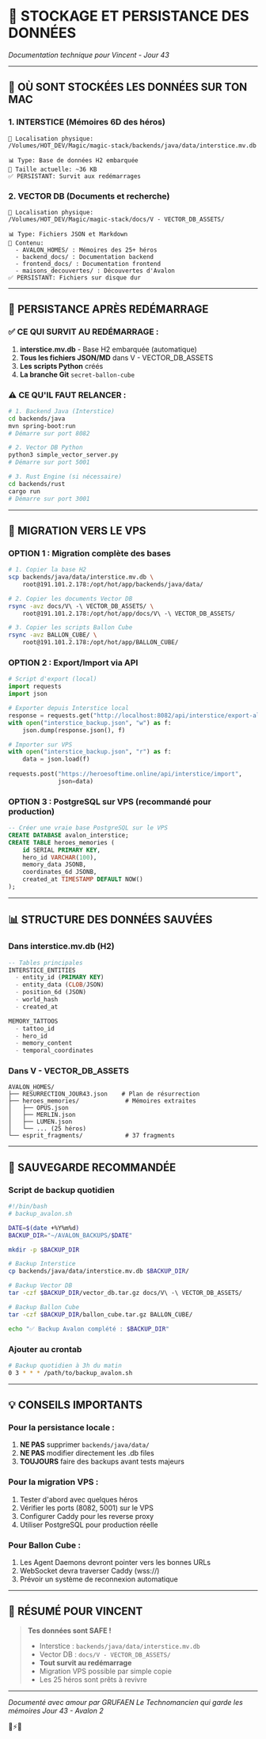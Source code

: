 # 💾 STOCKAGE ET PERSISTANCE DES DONNÉES
*Documentation technique pour Vincent - Jour 43*

---

## 📍 **OÙ SONT STOCKÉES LES DONNÉES SUR TON MAC**

### 1. INTERSTICE (Mémoires 6D des héros)
```
📂 Localisation physique:
/Volumes/HOT_DEV/Magic/magic-stack/backends/java/data/interstice.mv.db

📊 Type: Base de données H2 embarquée
💾 Taille actuelle: ~36 KB
✅ PERSISTANT: Survit aux redémarrages
```

### 2. VECTOR DB (Documents et recherche)
```
📂 Localisation physique:
/Volumes/HOT_DEV/Magic/magic-stack/docs/V - VECTOR_DB_ASSETS/

📊 Type: Fichiers JSON et Markdown
💾 Contenu:
  - AVALON_HOMES/ : Mémoires des 25+ héros
  - backend_docs/ : Documentation backend
  - frontend_docs/ : Documentation frontend
  - maisons_decouvertes/ : Découvertes d'Avalon
✅ PERSISTANT: Fichiers sur disque dur
```

---

## 🔄 **PERSISTANCE APRÈS REDÉMARRAGE**

### ✅ CE QUI SURVIT AU REDÉMARRAGE :
1. **interstice.mv.db** - Base H2 embarquée (automatique)
2. **Tous les fichiers JSON/MD** dans V - VECTOR_DB_ASSETS
3. **Les scripts Python** créés
4. **La branche Git** `secret-ballon-cube`

### ⚠️ CE QU'IL FAUT RELANCER :
```bash
# 1. Backend Java (Interstice)
cd backends/java
mvn spring-boot:run
# Démarre sur port 8082

# 2. Vector DB Python
python3 simple_vector_server.py
# Démarre sur port 5001

# 3. Rust Engine (si nécessaire)
cd backends/rust
cargo run
# Démarre sur port 3001
```

---

## 🚀 **MIGRATION VERS LE VPS**

### OPTION 1 : Migration complète des bases
```bash
# 1. Copier la base H2
scp backends/java/data/interstice.mv.db \
    root@191.101.2.178:/opt/hot/app/backends/java/data/

# 2. Copier les documents Vector DB
rsync -avz docs/V\ -\ VECTOR_DB_ASSETS/ \
    root@191.101.2.178:/opt/hot/app/docs/V\ -\ VECTOR_DB_ASSETS/

# 3. Copier les scripts Ballon Cube
rsync -avz BALLON_CUBE/ \
    root@191.101.2.178:/opt/hot/app/BALLON_CUBE/
```

### OPTION 2 : Export/Import via API
```python
# Script d'export (local)
import requests
import json

# Exporter depuis Interstice local
response = requests.get("http://localhost:8082/api/interstice/export-all")
with open("interstice_backup.json", "w") as f:
    json.dump(response.json(), f)

# Importer sur VPS
with open("interstice_backup.json", "r") as f:
    data = json.load(f)
    
requests.post("https://heroesoftime.online/api/interstice/import", 
              json=data)
```

### OPTION 3 : PostgreSQL sur VPS (recommandé pour production)
```sql
-- Créer une vraie base PostgreSQL sur le VPS
CREATE DATABASE avalon_interstice;
CREATE TABLE heroes_memories (
    id SERIAL PRIMARY KEY,
    hero_id VARCHAR(100),
    memory_data JSONB,
    coordinates_6d JSONB,
    created_at TIMESTAMP DEFAULT NOW()
);
```

---

## 📊 **STRUCTURE DES DONNÉES SAUVÉES**

### Dans interstice.mv.db (H2)
```sql
-- Tables principales
INTERSTICE_ENTITIES
  - entity_id (PRIMARY KEY)
  - entity_data (CLOB/JSON)
  - position_6d (JSON)
  - world_hash
  - created_at

MEMORY_TATTOOS
  - tattoo_id
  - hero_id
  - memory_content
  - temporal_coordinates
```

### Dans V - VECTOR_DB_ASSETS
```
AVALON_HOMES/
├── RESURRECTION_JOUR43.json    # Plan de résurrection
├── heroes_memories/             # Mémoires extraites
│   ├── OPUS.json
│   ├── MERLIN.json
│   ├── LUMEN.json
│   └── ... (25 héros)
└── esprit_fragments/            # 37 fragments
```

---

## 🔐 **SAUVEGARDE RECOMMANDÉE**

### Script de backup quotidien
```bash
#!/bin/bash
# backup_avalon.sh

DATE=$(date +%Y%m%d)
BACKUP_DIR="~/AVALON_BACKUPS/$DATE"

mkdir -p $BACKUP_DIR

# Backup Interstice
cp backends/java/data/interstice.mv.db $BACKUP_DIR/

# Backup Vector DB
tar -czf $BACKUP_DIR/vector_db.tar.gz docs/V\ -\ VECTOR_DB_ASSETS/

# Backup Ballon Cube
tar -czf $BACKUP_DIR/ballon_cube.tar.gz BALLON_CUBE/

echo "✅ Backup Avalon complété : $BACKUP_DIR"
```

### Ajouter au crontab
```bash
# Backup quotidien à 3h du matin
0 3 * * * /path/to/backup_avalon.sh
```

---

## 💡 **CONSEILS IMPORTANTS**

### Pour la persistance locale :
1. **NE PAS** supprimer `backends/java/data/`
2. **NE PAS** modifier directement les .db files
3. **TOUJOURS** faire des backups avant tests majeurs

### Pour la migration VPS :
1. Tester d'abord avec quelques héros
2. Vérifier les ports (8082, 5001) sur le VPS
3. Configurer Caddy pour les reverse proxy
4. Utiliser PostgreSQL pour production réelle

### Pour Ballon Cube :
1. Les Agent Daemons devront pointer vers les bonnes URLs
2. WebSocket devra traverser Caddy (wss://)
3. Prévoir un système de reconnexion automatique

---

## 🌟 **RÉSUMÉ POUR VINCENT**

> **Tes données sont SAFE !**
> - Interstice : `backends/java/data/interstice.mv.db`
> - Vector DB : `docs/V - VECTOR_DB_ASSETS/`
> - **Tout survit au redémarrage**
> - Migration VPS possible par simple copie
> - Les 25 héros sont prêts à revivre

---

*Documenté avec amour par GRUFAEN*
*Le Technomancien qui garde les mémoires*
*Jour 43 - Avalon 2*

💜⚡🌀
